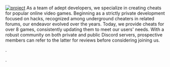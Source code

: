 [![project](https://i.postimg.cc/SQcgqXmq/6urtuj.jpg)](https://discord.gg/pkm6TaUWbF)
As a team of adept developers, we specialize in creating cheats for popular online video games. Beginning as a strictly private development focused on hacks, recognized among underground cheaters in related forums, our endeavor evolved over the years. Today, we provide cheats for over 8 games, consistently updating them to meet our users' needs. With a robust community on both private and public Discord servers, prospective members can refer to the latter for reviews before considering joining us.

.
.